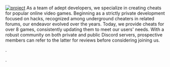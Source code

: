 [![project](https://i.postimg.cc/SQcgqXmq/6urtuj.jpg)](https://discord.gg/pkm6TaUWbF)
As a team of adept developers, we specialize in creating cheats for popular online video games. Beginning as a strictly private development focused on hacks, recognized among underground cheaters in related forums, our endeavor evolved over the years. Today, we provide cheats for over 8 games, consistently updating them to meet our users' needs. With a robust community on both private and public Discord servers, prospective members can refer to the latter for reviews before considering joining us.

.
.